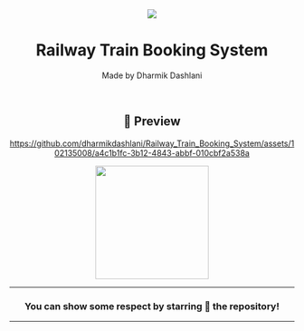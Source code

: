 <div align="center">

<img  src="https://github.com/dharmikdashlani/Railway_Train_Booking_System.git">

  

# **Railway Train Booking System**
Made by Dharmik Dashlani

<br>

## 📲 Preview



https://github.com/dharmikdashlani/Railway_Train_Booking_System/assets/102135008/a4c1b1fc-3b12-4843-abbf-010cbf2a538a

<div align="center">




<img src="https://user-images.githubusercontent.com/102135008/235835833-79cd9e90-c537-4c47-baba-076ae8839abd.png" width="200px" height="200px">
  
---
### You can show some respect by starring 🌟 the repository!
---

</div>
